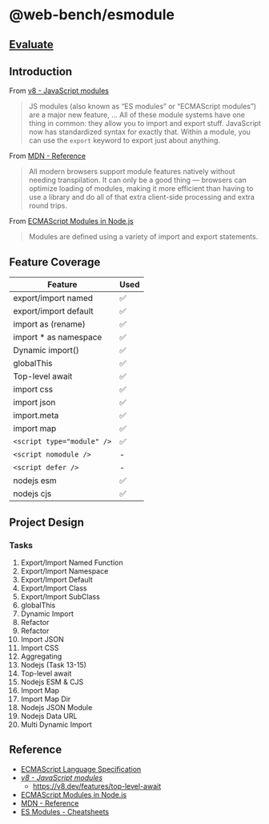# @web-bench/esmodule

## [Evaluate](../readme.md)

## Introduction

From [v8 - JavaScript modules](https://v8.dev/features/modules)

> JS modules (also known as “ES modules” or “ECMAScript modules”) are a major new feature, ... All of these module systems have one thing in common: they allow you to import and export stuff. JavaScript now has standardized syntax for exactly that. Within a module, you can use the `export` keyword to export just about anything.

From [MDN - Reference](https://developer.mozilla.org/en-US/docs/Web/JavaScript/Guide/Modules)

> All modern browsers support module features natively without needing transpilation. It can only be a good thing — browsers can optimize loading of modules, making it more efficient than having to use a library and do all of that extra client-side processing and extra round trips.

From [ECMAScript Modules in Node.js](https://nodejs.org/api/esm.html)

> Modules are defined using a variety of import and export statements.

## Feature Coverage

| Feature                      | Used |
| ---------------------------- | ---- |
| export/import named          | ✅   |
| export/import default        | ✅   |
| import as (rename)           | ✅   |
| import * as namespace       | ✅   |
| Dynamic import()             | ✅   |
| globalThis                   | ✅   |
| Top-level await              | ✅   |
| import css                   | ✅   |
| import json                  | ✅   |
| import.meta                  | ✅   |
| import map                   | ✅   |
| `<script type="module" />` | ✅   |
| `<script nomodule />`      | -    |
| `<script defer />`         | -    |
| nodejs esm                   | ✅   |
| nodejs cjs                   | ✅   |

## Project Design

### Tasks

1. Export/Import Named Function
2. Export/Import Namespace
3. Export/Import Default
4. Export/Import Class
5. Export/Import SubClass
6. globalThis
7. Dynamic Import
8. Refactor
9. Refactor
10. Import JSON
11. Import CSS
12. Aggregating
13. Nodejs (Task 13-15)
14. Top-level await
15. Nodejs ESM & CJS
16. Import Map
17. Import Map Dir
18. Nodejs JSON Module
19. Nodejs Data URL
20. Multi Dynamic Import

## Reference

- [ECMAScript Language Specification](https://tc39.es/ecma262/#sec-modules)
- *[v8 - JavaScript modules](https://v8.dev/features/modules)*
  - https://v8.dev/features/top-level-await
- [ECMAScript Modules in Node.js](https://nodejs.org/api/esm.html)
- [MDN - Reference](https://developer.mozilla.org/en-US/docs/Web/JavaScript/Guide/Modules)
- [ES Modules - Cheatsheets](https://michaelcurrin.github.io/dev-cheatsheets/cheatsheets/javascript/general/modules/es-modules.html)

